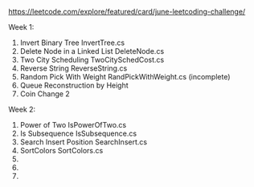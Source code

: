 https://leetcode.com/explore/featured/card/june-leetcoding-challenge/

Week 1:
1) Invert Binary Tree               InvertTree.cs
2) Delete Node in a Linked List     DeleteNode.cs
3) Two City Scheduling              TwoCitySchedCost.cs
4) Reverse String                   ReverseString.cs
5) Random Pick With Weight          RandPickWithWeight.cs       (incomplete)
6) Queue Reconstruction by Height   
7) Coin Change 2                    

Week 2:
1) Power of Two                     IsPowerOfTwo.cs
2) Is Subsequence                   IsSubsequence.cs
3) Search Insert Position           SearchInsert.cs
4) SortColors                       SortColors.cs
5) 
6) 
7) 